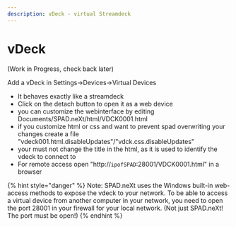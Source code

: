 ```yaml
---
description: vDeck - virtual Streamdeck
---
```


# vDeck

(Work in Progress, check back later)

Add a vDeck in Settings->Devices->Virtual Devices

* It behaves exactly like a streamdeck
* Click on the detach button to open it as a web device
* you can customize the webinterface by editing Documents/SPAD.neXt/html/VDCK0001.html
* if you customize html or css and want to prevent spad overwriting your changes create a file "vdeck001.html.disableUpdates"/"vdck.css.disableUpdates"
* your must not change the title in the html, as it is used to identify the vdeck to connect to
* For remote access open "http://`ipofSPAD`:28001/VDCK0001.html" in a browser

{% hint style="danger" %}
Note: SPAD.neXt uses the Windows built-in web-access methods to expose the vdeck to your network. To be able to access a virtual device from another computer in your network, you need to open the port 28001 in your firewall for your local network. (Not just SPAD.neXt! The port must be open!)
{% endhint %}

